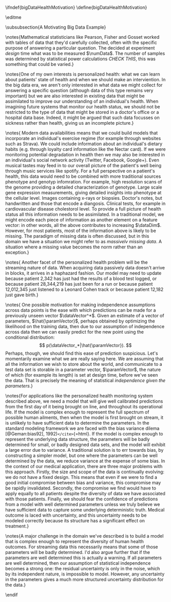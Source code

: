 \ifndef{bigDataHealthMotivation}
\define{bigDataHealthMotivation}

\editme

\subsubsection{A Motivating Big Data Example}

\notes{Mathematical statisticians like Pearson, Fisher and Gosset
worked with tables of data that they'd carefully collected, often with
the specific purpose of answering a particular question. The decided
at experiment *design* time what was to be measured $\numData$. The
number of samples was determined by statistical power calculations
*CHECK THIS*, this was something that could be varied.}

\notes{One of my own interests is personalized health: what we can
learn about patients' state of health and when we should make an
interviention. In the big data era, we aren't only interested in what
data we might collect for answering a specific question (although data
of this type remains very important) but we are also interested in
existing data that might be assimilated to improve our understanding
of an individual's health. When imagining future systems that monitor
our health status, we should not be restricted to the type of data
that might be stored in a doctor's office or a hospital data
base. Indeed, it might be argued that such data focusses on sickness
rather than health, giving us an incomplete picture.}

\notes{ Modern data availabilities means that we could build models
that incorporate an individual's exercise regime (for example through
websites such as Strava). We could include information
about an individual's dietary habits (e.g. through loyalty card
information like the Nectar card). If we were monitoring potential
degradation in health then we may also be interested in an
individual's social network activity (Twitter, Facebook,
Google+). Even musical tastes may feed in to our overall picture of
the patient's well being through music services like spotify. For a
full perspective on a patient's health, this data would need to be
combined with more traditional sources phenotype and genotyp
infomration. For example, high resolution scans of the genome
providing a detailed characterization of genotype. Large scale gene
expression measurements, giving detailed insights into phenotype at
the cellular level. Images containing x-rays or biopsies. Doctor's
notes, but handwritten and those that encode a diangosis. Clinical
tests, for example in cardiovascular disease cholestorol level. To
provide a full picture of health status all this information needs to
be assimilated. In a traditional model, we might encode each piece of
information as another element on a feature vector: in other words,
all the above contributes to increasing $\dataDim$.  However, for most
patients, most of the information above is likely to be missing. The
paradigm of missing data is often discussed, but in this domain we
have a situation we might refer to as *massivelv missing data*. A
situation where a missing value becomes the norm rather than an
exception.}

\notes{ Another facet of the personalized health problem will be the
streaming nature of data. When acquiring data passively data doesn't
arrive in blocks, it arrives in a haphazard fashion. Our model may
need to update because patient 2,342 has just had the results of a
blood test logged, or because patient 28,344,219 has just been for a
run or because patient 12,012,345 just listened to a Leonard Cohen
track or because patient 12,182 just gave birth.}

\notes{ One possible motivation for making independence assumptions
across data points is the ease with which predictions can be made for
a previously unseen vector $\dataVector^*$. Given an estimate of a
vector of parameters, $\hat{\paramVector}$, perhaps obtained by
optimizing the likelihood on the training data, then due to our
assumption of independence across data then we can easily predict for
the new point using the conditional distribution: $$
p(\dataVector_*|\hat{\paramVector}).  $$ Perhaps, though, we should
find this ease of prediction suspicious.  Let's momentarily examine
what we are really saying here. We are assuming that all the
information we wish to store about the world, and communicate to a
test data set is storable in a parameter vector, $\paramVector$, the
nature of which (for example its length) is set at design time, before
we've seen the data. That is precisely the meaning of statistical
*independence given the parameters*.}

\notes{For applications like the personalized health monitoring system
described above, we need a model that will give well calibrated
predictions from the first day of it being brought on line, and
throughout its operational life. If the model is complex enough to
represent the full spectrum of possible human ailments, then when the
model is first brought on stream, it is unlikely to have sufficient
data to determine the parameters. In the standard modeling framework
we are faced with the bias variance dilema [@Geman:bias92],
1992)`</cite>`{=html}. If the model is complex enough to represent the
underlying data structure, the parameters will be badly determined for
small, or badly designed data sets, and the model will exhibit a large
error due to variance. A traditional solution is to err towards bias,
by constructing a simpler model, but one where the parameters can be
well determined by the data, we reduce variance at the expense of some
bias.  In the context of our medical application, there are three
major problems with this approach. Firstly, the size and scope of the
data is continually evolving: we do not have a fixed design. This
means that even if we were to find a good initial compromise between
bias and variance, this compromise may be rapidly
invalidated. Secondly, the compromise we find would have to apply
equally to all patients despite the diversity of data we have
associated with those patients. Finally, we should fear the confidence
of predictions from a model with well determined parameters unless we
truly believe we have sufficient data to capture some underlying
deterministic truth. Medical outcome is laced with uncertainty, and
this uncertainty needs to be modeled correctly because its structure
has a significant effect on treatment.}

\notes{A major challenge in the domain we've described is to build a model
that is complex enough to represent the diversity of human health
outcomes. For streaming data this necessarily means that some of those
parameters will be badly determined. I'd also argue further that if the
parameters are well determined this is actually a warning. If all
parameters are well determined, then our assumption of statistical
independence becomes a strong one: the residual uncertainty is only in
the noise, which by its independent nature, is impossible to model.
However, any uncertainty in the parameters gives a much more structured
uncertainty distribution for the data.}

\endif
